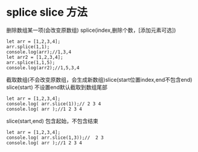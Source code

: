 # splice slice 方法
  删除数组某一项(会改变原数组) splice(index,删除个数，[添加元素可选])
  ```
  let arr = [1,2,3,4];
  arr.splice(1,1);
  console.log(arr);//1,3,4
  let arr2 = [1,2,3,4];
  arr.splice(1,1,5);
  console.log(arr2);//1,5,3,4
  ```

  截取数组(不会改变原数组，会生成新数组)slice(start位置index,end不包含end)
  slice(start) 不设置end默认截取到数组尾部
  ```
  let arr = [1,2,3,4];
  console.log( arr.slice(1));// 2 3 4
  console.log( arr );//1 2 3 4
  ```
  slice(start,end) 包含起始，不包含结束
  ```
  let arr = [1,2,3,4];
  console.log( arr.slice(1,3));//  2 3
  console.log( arr );//1 2 3 4
  ```